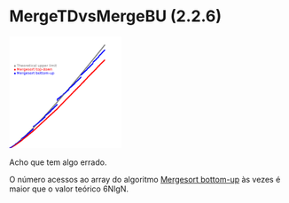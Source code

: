 # MergeTDvsMergeBU (2.2.6)

<img src="/.github/compare-merge-td-vs-bu.png" width="40%">

Acho que tem algo errado.

O número acessos ao array do algoritmo 
[Mergesort bottom-up](./CountMergeBU.java) às vezes é maior que o valor teórico 6NlgN. 
